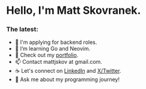 # Hello, I'm Matt Skovranek. 

### The latest:
- 🔭 I'm applying for backend roles.
- 🌱 I’m learning Go and Neovim.
- 📂 Check out my [portfolio](https://skovranek.github.io/).
- 📫 Contact mattjskov at gmail.com.
- ☕ Let's connect on [LinkedIn](https://www.linkedin.com/in/matthew-skovranek-6390ba23a/) and [X/Twitter](https://twitter.com/MattSkovranek).
- 💬 Ask me about my programming journey!
